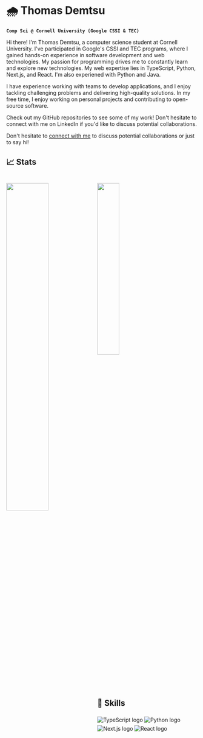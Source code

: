 # 🌧️ Thomas Demtsu

**`Comp Sci @ Cornell University (Google CSSI & TEC)`**

Hi there! I'm Thomas Demtsu, a computer science student at Cornell University. I've participated in Google's CSSI and TEC programs, where I gained hands-on experience in software development and web technologies. My passion for programming drives me to constantly learn and explore new technologies.
My web expertise lies in TypeScript, Python, Next.js, and React. I'm also experiened with Python and Java.

I have experience working with teams to develop applications, and I enjoy tackling challenging problems and delivering high-quality solutions.
In my free time, I enjoy working on personal projects and contributing to open-source software. 

Check out my GitHub repositories to see some of my work! Don't hesitate to connect with me on LinkedIn if you'd like to discuss potential collaborations. 

Don't hesitate to [connect with me](https://www.linkedin.com/in/thomas-demtsu/) to discuss potential collaborations or just to say hi!
## 📈 Stats
<br clear="left"/>
<div>
  <img align='left' width = "47%" src= "https://github-readme-stats.vercel.app/api?username=tdemtsu&hide=contribs,prs"/>
  <img align='middle' width = "34%" src= "https://github-readme-stats.vercel.app/api/top-langs/?username=tdemtsu&layout=compact"/>
</div>


## 🚀 Skills
<div>
  <img align='middle'  src="https://img.shields.io/badge/typescript-%23007ACC.svg?style=for-the-badge&logo=typescript&logoColor=white" alt="TypeScript logo">
  <img align='middle'  src="https://img.shields.io/badge/python-3670A0?style=for-the-badge&logo=python&logoColor=ffdd54" alt="Python logo">
  <img align='middle'  src="https://img.shields.io/badge/Next-black?style=for-the-badge&logo=next.js&logoColor=white" alt="Next.js logo">
  <img align='middle'  src="https://img.shields.io/badge/react-%2320232a.svg?style=for-the-badge&logo=react&logoColor=%2361DAFB" alt="React logo">
</div>


